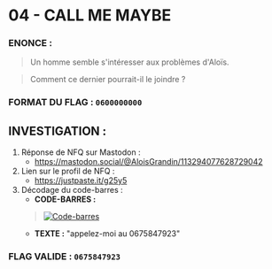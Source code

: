 # 04 - CALL ME MAYBE

### ENONCE :

> Un homme semble s'intéresser aux problèmes d'Aloïs.

> Comment ce dernier pourrait-il le joindre ? 

### FORMAT DU FLAG : `0600000000`

## INVESTIGATION :

1. Réponse de NFQ sur Mastodon :
    - https://mastodon.social/@AloisGrandin/113294077628729042
2. Lien sur le profil de NFQ :
    - https://justpaste.it/g25y5
3. Décodage du code-barres :
    - **CODE-BARRES :**
    > [![Code-barres](https://jpcdn.it/img/small/9892c2054174a8b381177f78afada297.gif "appelez-moi au 0675847923")](https://justpaste.it/g25y5)
    - **TEXTE :** "appelez-moi au 0675847923"

### FLAG VALIDE : `0675847923`
